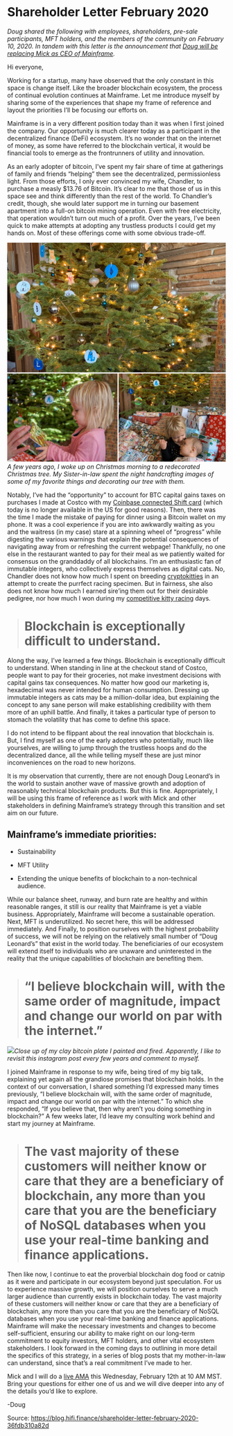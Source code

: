 
# Shareholder Letter February 2020



*Doug shared the following with employees, shareholders, pre-sale participants, MFT holders, and the members of the community on February 10, 2020. In tandem with this letter is the announcement that [Doug will be replacing Mick as CEO of Mainframe](https://blog.mainframe.com/new-chapter-new-ceo-1aebe86a63f6).*

Hi everyone,

Working for a startup, many have observed that the only constant in this space is change itself. Like the broader blockchain ecosystem, the process of continual evolution continues at Mainframe. Let me introduce myself by sharing some of the experiences that shape my frame of reference and layout the priorities I’ll be focusing our efforts on.

Mainframe is in a very different position today than it was when I first joined the company. Our opportunity is much clearer today as a participant in the decentralized finance (DeFi) ecosystem. It’s no wonder that on the internet of money, as some have referred to the blockchain vertical, it would be financial tools to emerge as the frontrunners of utility and innovation.

As an early adopter of bitcoin, I’ve spent my fair share of time at gatherings of family and friends “helping” them see the decentralized, permissionless light. From those efforts, I only ever convinced my wife, Chandler, to purchase a measly $13.76 of Bitcoin. It’s clear to me that those of us in this space see and think differently than the rest of the world. To Chandler’s credit, though, she would later support me in turning our basement apartment into a full-on bitcoin mining operation. Even with free electricity, that operation wouldn’t turn out much of a profit. Over the years, I’ve been quick to make attempts at adopting any trustless products I could get my hands on. Most of these offerings come with some obvious trade-off.

![](../images/2020-01-31_shareholder-letter-february-2020/1_qRfOG6RDVTH54rUx08IqRw.jpeg)*A few years ago, I woke up on Christmas morning to a redecorated Christmas tree. My Sister-in-law spent the night handcrafting images of some of my favorite things and decorating our tree with them.*

Notably, I’ve had the “opportunity” to account for BTC capital gains taxes on purchases I made at Costco with my [Coinbase connected Shift card](https://web.archive.org/web/20190226185231/https://www.shiftpayments.com/card) (which today is no longer available in the US for good reasons). Then, there was the time I made the mistake of paying for dinner using a Bitcoin wallet on my phone. It was a cool experience if you are into awkwardly waiting as you and the waitress (in my case) stare at a spinning wheel of “progress” while digesting the various warnings that explain the potential consequences of navigating away from or refreshing the current webpage! Thankfully, no one else in the restaurant wanted to pay for their meal as we patiently waited for consensus on the granddaddy of all blockchains. I’m an enthusiastic fan of immutable integers, who collectively express themselves as digital cats. No, Chandler does not know how much I spent on breeding [cryptokitties](https://www.cryptokitties.co/) in an attempt to create the purrfect racing specimen. But in fairness, she also does not know how much I earned sire’ing them out for their desirable pedigree, nor how much I won during my [competitive kitty racing](https://kittyrace.com/) days.
> # Blockchain is exceptionally difficult to understand.

Along the way, I’ve learned a few things. Blockchain is exceptionally difficult to understand. When standing in line at the checkout stand of Costco, people want to pay for their groceries, not make investment decisions with capital gains tax consequences. No matter how good our marketing is, hexadecimal was never intended for human consumption. Dressing up immutable integers as cats may be a million-dollar idea, but explaining the concept to any sane person will make establishing credibility with them more of an uphill battle. And finally, it takes a particular type of person to stomach the volatility that has come to define this space.

I do not intend to be flippant about the real innovation that blockchain is. But, I find myself as one of the early adopters who potentially, much like yourselves, are willing to jump through the trustless hoops and do the decentralized dance, all the while telling myself these are just minor inconveniences on the road to new horizons.

It is my observation that currently, there are not enough Doug Leonard’s in the world to sustain another wave of massive growth and adoption of reasonably technical blockchain products. But this is fine. Appropriately, I will be using this frame of reference as I work with Mick and other stakeholders in defining Mainframe’s strategy through this transition and set aim on our future.

## Mainframe’s immediate priorities:

* Sustainability

* MFT Utility

* Extending the unique benefits of blockchain to a non-technical audience.

While our balance sheet, runway, and burn rate are healthy and within reasonable ranges, it still is our reality that Mainframe is yet a viable business. Appropriately, Mainframe will become a sustainable operation. Next, MFT is underutilized. No secret here, this will be addressed immediately. And Finally, to position ourselves with the highest probability of success, we will not be relying on the relatively small number of “Doug Leonard’s” that exist in the world today. The beneficiaries of our ecosystem will extend itself to individuals who are unaware and uninterested in the reality that the unique capabilities of blockchain are benefiting them.
> # “I believe blockchain will, with the same order of magnitude, impact and change our world on par with the internet.”

![](../images/2020-01-31_shareholder-letter-february-2020/1_nrqjH7x_dr4y-ofiwmcvaw.png)*Close up of my clay bitcoin plate I painted and fired. Apparently, I like to revisit this instagram post every few years and comment to myself.*

I joined Mainframe in response to my wife, being tired of my big talk, explaining yet again all the grandiose promises that blockchain holds. In the context of our conversation, I shared something I’d expressed many times previously, “I believe blockchain will, with the same order of magnitude, impact and change our world on par with the internet.” To which she responded, “If you believe that, then why aren’t you doing something in blockchain?” A few weeks later, I’d leave my consulting work behind and start my journey at Mainframe.
> # The vast majority of these customers will neither know or care that they are a beneficiary of blockchain, any more than you care that you are the beneficiary of NoSQL databases when you use your real-time banking and finance applications.

Then like now, I continue to eat the proverbial blockchain dog food or catnip as it were and participate in our ecosystem beyond just speculation. For us to experience massive growth, we will position ourselves to serve a much larger audience than currently exists in blockchain today. The vast majority of these customers will neither know or care that they are a beneficiary of blockchain, any more than you care that you are the beneficiary of NoSQL databases when you use your real-time banking and finance applications. Mainframe will make the necessary investments and changes to become self-sufficient, ensuring our ability to make right on our long-term commitment to equity investors, MFT holders, and other vital ecosystem stakeholders. I look forward in the coming days to outlining in more detail the specifics of this strategy, in a series of blog posts that my mother-in-law can understand, since that’s a real commitment I’ve made to her.

Mick and I will do a [live AMA](https://youtu.be/oKtXxSKqtVI) this Wednesday, February 12th at 10 AM MST. Bring your questions for either one of us and we will dive deeper into any of the details you’d like to explore.

-Doug


Source: https://blog.hifi.finance/shareholder-letter-february-2020-36fdb310a82d
